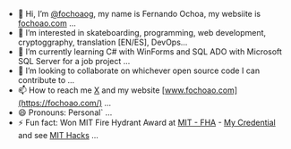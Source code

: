 - 👋 Hi, I’m [@fochoaog](https://github.com/fochoaog), my name is Fernando Ochoa, my websiite is [fochoao.com](https://fochoao.com/) ...
- 👀 I’m interested in skateboarding, programming, web development, cryptoggraphy, translation [EN/ES], DevOps...
- 🌱 I’m currently learning C# with WinForms and SQL ADO with Microsoft SQL Server for a job project ...
- 💞️ I’m looking to collaborate on whichever open source code I can contribute to ...
- 📫 How to reach me [X](https://x.com/FernandoOchoaO2) and my website [www.fochoao.com](https://fochoao.com/) ...
- 😄 Pronouns: Personal` ...
- ⚡ Fun fact: Won MIT Fire Hydrant Award at [MIT - FHA](https://professionalprograms.mit.edu/fire-hydrant-award/) - [My Credential](https://www.credential.net/9bd1b398-1233-4efe-ba86-415ca5dda476#gs.d46jmf) and see [MIT Hacks](https://hacks.mit.edu/) ...

<!---
fochoaog/fochoaog is a ✨ special ✨ repository because its `README.md` (this file) appears on your GitHub profile.
You can click the Preview link to take a look at your changes.
--->
